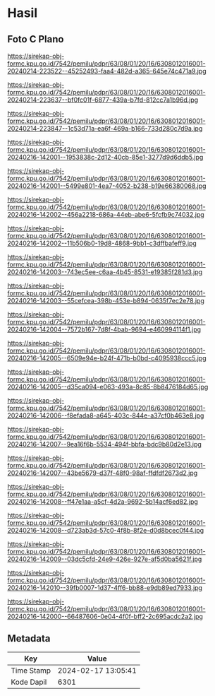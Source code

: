 # Hasil

## Foto C Plano

https://sirekap-obj-formc.kpu.go.id/7542/pemilu/pdpr/63/08/01/20/16/6308012016001-20240214-223522--45252493-faa4-482d-a365-645e74c471a9.jpg

https://sirekap-obj-formc.kpu.go.id/7542/pemilu/pdpr/63/08/01/20/16/6308012016001-20240214-223637--bf0fc01f-6877-439a-b7fd-812cc7a1b96d.jpg

https://sirekap-obj-formc.kpu.go.id/7542/pemilu/pdpr/63/08/01/20/16/6308012016001-20240214-223847--1c53d71a-ea6f-469a-b166-733d280c7d9a.jpg

https://sirekap-obj-formc.kpu.go.id/7542/pemilu/pdpr/63/08/01/20/16/6308012016001-20240216-142001--1953838c-2d12-40cb-85e1-3277d9d6ddb5.jpg

https://sirekap-obj-formc.kpu.go.id/7542/pemilu/pdpr/63/08/01/20/16/6308012016001-20240216-142001--5499e801-4ea7-4052-b238-b19e66380068.jpg

https://sirekap-obj-formc.kpu.go.id/7542/pemilu/pdpr/63/08/01/20/16/6308012016001-20240216-142002--456a2218-686a-44eb-abe6-5fcfb9c74032.jpg

https://sirekap-obj-formc.kpu.go.id/7542/pemilu/pdpr/63/08/01/20/16/6308012016001-20240216-142002--11b506b0-19d8-4868-9bb1-c3dffbafeff9.jpg

https://sirekap-obj-formc.kpu.go.id/7542/pemilu/pdpr/63/08/01/20/16/6308012016001-20240216-142003--743ec5ee-c6aa-4b45-8531-e19385f281d3.jpg

https://sirekap-obj-formc.kpu.go.id/7542/pemilu/pdpr/63/08/01/20/16/6308012016001-20240216-142003--55cefcea-398b-453e-b894-0635f7ec2e78.jpg

https://sirekap-obj-formc.kpu.go.id/7542/pemilu/pdpr/63/08/01/20/16/6308012016001-20240216-142004--7572b167-7d8f-4bab-9694-e460994114f1.jpg

https://sirekap-obj-formc.kpu.go.id/7542/pemilu/pdpr/63/08/01/20/16/6308012016001-20240216-142005--6509e94e-b24f-471b-b0bd-c4095938ccc5.jpg

https://sirekap-obj-formc.kpu.go.id/7542/pemilu/pdpr/63/08/01/20/16/6308012016001-20240216-142005--d35ca094-e063-493a-8c85-8b8476184d65.jpg

https://sirekap-obj-formc.kpu.go.id/7542/pemilu/pdpr/63/08/01/20/16/6308012016001-20240216-142006--f8efada8-a645-403c-844e-a37cf0b463e8.jpg

https://sirekap-obj-formc.kpu.go.id/7542/pemilu/pdpr/63/08/01/20/16/6308012016001-20240216-142007--9ea16f6b-5534-494f-bbfa-bdc9b80d2e13.jpg

https://sirekap-obj-formc.kpu.go.id/7542/pemilu/pdpr/63/08/01/20/16/6308012016001-20240216-142007--43be5679-d37f-48f0-98af-ffdfdf2673d2.jpg

https://sirekap-obj-formc.kpu.go.id/7542/pemilu/pdpr/63/08/01/20/16/6308012016001-20240216-142008--ff47e1aa-a5cf-4d2a-9692-5b14acf6ed82.jpg

https://sirekap-obj-formc.kpu.go.id/7542/pemilu/pdpr/63/08/01/20/16/6308012016001-20240216-142008--d723ab3d-57c0-4f8b-8f2e-d0d8bcec0f44.jpg

https://sirekap-obj-formc.kpu.go.id/7542/pemilu/pdpr/63/08/01/20/16/6308012016001-20240216-142009--03dc5cfd-24e9-426e-927e-af5d0ba5621f.jpg

https://sirekap-obj-formc.kpu.go.id/7542/pemilu/pdpr/63/08/01/20/16/6308012016001-20240216-142010--39fb0007-1d37-4ff6-bb88-e9db89ed7933.jpg

https://sirekap-obj-formc.kpu.go.id/7542/pemilu/pdpr/63/08/01/20/16/6308012016001-20240216-142000--66487606-0e04-4f0f-bff2-2c695acdc2a2.jpg


## Metadata

| Key        | Value               |
| ---------- | ------------------- |
| Time Stamp | 2024-02-17 13:05:41 |
| Kode Dapil | 6301                |



